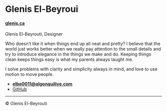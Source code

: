 # Glenis El-Beyroui

#### [glenis.ca](https://glenis.ca)

Glenis El-Beyrouti, Designer

Who doesn’t like it when things end up all neat and pretty? I believe that the world just works better when we really pay attention to the small details and try to introduce elegance in the things we make and do. Keeping things clean keeps things easy is what my parents always taught me.

I solve problems with clarity and simplicity always in mind, and love to use motion to move people.

- **[elbe0011@algonquilive.com](mailto:elbe0011@algonquinlive.com)**
- [GitHub](https://github.com/elbe0011)

---

© Glenis El-Beyrouti
